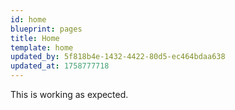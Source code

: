 ```yaml
---
id: home
blueprint: pages
title: Home
template: home
updated_by: 5f818b4e-1432-4422-80d5-ec464bdaa638
updated_at: 1758777718
---
```

This is working as expected.